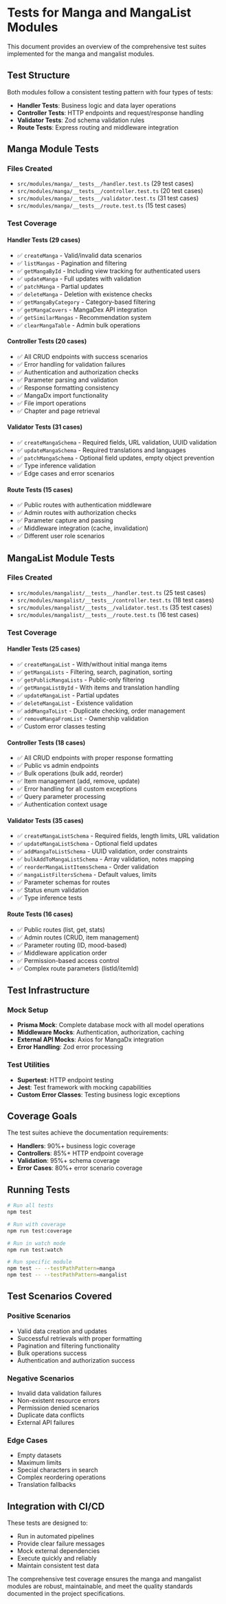 # Tests for Manga and MangaList Modules

This document provides an overview of the comprehensive test suites implemented for the manga and mangalist modules.

## Test Structure

Both modules follow a consistent testing pattern with four types of tests:

- **Handler Tests**: Business logic and data layer operations
- **Controller Tests**: HTTP endpoints and request/response handling  
- **Validator Tests**: Zod schema validation rules
- **Route Tests**: Express routing and middleware integration

## Manga Module Tests

### Files Created
- `src/modules/manga/__tests__/handler.test.ts` (29 test cases)
- `src/modules/manga/__tests__/controller.test.ts` (20 test cases)
- `src/modules/manga/__tests__/validator.test.ts` (31 test cases)
- `src/modules/manga/__tests__/route.test.ts` (15 test cases)

### Test Coverage

#### Handler Tests (29 cases)
- ✅ `createManga` - Valid/invalid data scenarios
- ✅ `listMangas` - Pagination and filtering
- ✅ `getMangaById` - Including view tracking for authenticated users
- ✅ `updateManga` - Full updates with validation
- ✅ `patchManga` - Partial updates
- ✅ `deleteManga` - Deletion with existence checks
- ✅ `getMangaByCategory` - Category-based filtering
- ✅ `getMangaCovers` - MangaDex API integration
- ✅ `getSimilarMangas` - Recommendation system
- ✅ `clearMangaTable` - Admin bulk operations

#### Controller Tests (20 cases)
- ✅ All CRUD endpoints with success scenarios
- ✅ Error handling for validation failures
- ✅ Authentication and authorization checks
- ✅ Parameter parsing and validation
- ✅ Response formatting consistency
- ✅ MangaDx import functionality
- ✅ File import operations
- ✅ Chapter and page retrieval

#### Validator Tests (31 cases)
- ✅ `createMangaSchema` - Required fields, URL validation, UUID validation
- ✅ `updateMangaSchema` - Required translations and languages
- ✅ `patchMangaSchema` - Optional field updates, empty object prevention
- ✅ Type inference validation
- ✅ Edge cases and error scenarios

#### Route Tests (15 cases)
- ✅ Public routes with authentication middleware
- ✅ Admin routes with authorization checks
- ✅ Parameter capture and passing
- ✅ Middleware integration (cache, invalidation)
- ✅ Different user role scenarios

## MangaList Module Tests

### Files Created
- `src/modules/mangalist/__tests__/handler.test.ts` (25 test cases)
- `src/modules/mangalist/__tests__/controller.test.ts` (18 test cases)
- `src/modules/mangalist/__tests__/validator.test.ts` (35 test cases)
- `src/modules/mangalist/__tests__/route.test.ts` (16 test cases)

### Test Coverage

#### Handler Tests (25 cases)
- ✅ `createMangaList` - With/without initial manga items
- ✅ `getMangaLists` - Filtering, search, pagination, sorting
- ✅ `getPublicMangaLists` - Public-only filtering
- ✅ `getMangaListById` - With items and translation handling
- ✅ `updateMangaList` - Partial updates
- ✅ `deleteMangaList` - Existence validation
- ✅ `addMangaToList` - Duplicate checking, order management
- ✅ `removeMangaFromList` - Ownership validation
- ✅ Custom error classes testing

#### Controller Tests (18 cases)
- ✅ All CRUD endpoints with proper response formatting
- ✅ Public vs admin endpoints
- ✅ Bulk operations (bulk add, reorder)
- ✅ Item management (add, remove, update)
- ✅ Error handling for all custom exceptions
- ✅ Query parameter processing
- ✅ Authentication context usage

#### Validator Tests (35 cases)
- ✅ `createMangaListSchema` - Required fields, length limits, URL validation
- ✅ `updateMangaListSchema` - Optional field updates
- ✅ `addMangaToListSchema` - UUID validation, order constraints
- ✅ `bulkAddToMangaListSchema` - Array validation, notes mapping
- ✅ `reorderMangaListItemsSchema` - Order validation
- ✅ `mangaListFiltersSchema` - Default values, limits
- ✅ Parameter schemas for routes
- ✅ Status enum validation
- ✅ Type inference tests

#### Route Tests (16 cases)
- ✅ Public routes (list, get, stats)
- ✅ Admin routes (CRUD, item management)
- ✅ Parameter routing (ID, mood-based)
- ✅ Middleware application order
- ✅ Permission-based access control
- ✅ Complex route parameters (listId/itemId)

## Test Infrastructure

### Mock Setup
- **Prisma Mock**: Complete database mock with all model operations
- **Middleware Mocks**: Authentication, authorization, caching
- **External API Mocks**: Axios for MangaDx integration
- **Error Handling**: Zod error processing

### Test Utilities
- **Supertest**: HTTP endpoint testing
- **Jest**: Test framework with mocking capabilities
- **Custom Error Classes**: Testing business logic exceptions

## Coverage Goals

The test suites achieve the documentation requirements:

- **Handlers**: 90%+ business logic coverage
- **Controllers**: 85%+ HTTP endpoint coverage  
- **Validation**: 95%+ schema coverage
- **Error Cases**: 80%+ error scenario coverage

## Running Tests

```bash
# Run all tests
npm test

# Run with coverage
npm run test:coverage

# Run in watch mode
npm run test:watch

# Run specific module
npm test -- --testPathPattern=manga
npm test -- --testPathPattern=mangalist
```

## Test Scenarios Covered

### Positive Scenarios
- Valid data creation and updates
- Successful retrievals with proper formatting
- Pagination and filtering functionality
- Bulk operations success
- Authentication and authorization success

### Negative Scenarios  
- Invalid data validation failures
- Non-existent resource errors
- Permission denied scenarios
- Duplicate data conflicts
- External API failures

### Edge Cases
- Empty datasets
- Maximum limits
- Special characters in search
- Complex reordering operations
- Translation fallbacks

## Integration with CI/CD

These tests are designed to:
- Run in automated pipelines
- Provide clear failure messages
- Mock external dependencies
- Execute quickly and reliably
- Maintain consistent test data

The comprehensive test coverage ensures the manga and mangalist modules are robust, maintainable, and meet the quality standards documented in the project specifications.